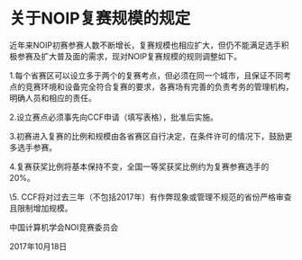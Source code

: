 # 关于NOIP复赛规模的规定

近年来NOIP初赛参赛人数不断增长，复赛规模也相应扩大，但仍不能满足选手积极参赛及扩大普及面的需求，现对NOIP复赛规模的规则调整如下。

1.每个省赛区可以设立多于两个的复赛考点，但必须在同一个城市，且保证不同考点的竞赛环境和设备完全符合复赛的要求，各赛场有完善的负责考务的管理机构，明确人员和相应的责任。

2.设立赛点必须事先向CCF申请（填写表格），批准后实施。

3.初赛进入复赛的比例和规模由各省赛区自行决定，在条件许可的情况下，鼓励更多选手参赛。

4.复赛获奖比例将基本保持不变，全国一等奖获奖比例约为复赛参赛选手的20%。

\5. CCF将对过去三年（不包括2017年）有作弊现象或管理不规范的省份严格审查且限制增加规模。

 

中国计算机学会NOI竞赛委员会

2017年10月18日